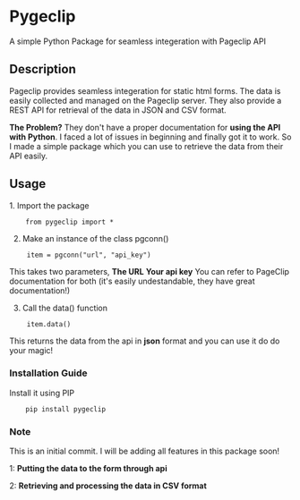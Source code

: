 <h1>Pygeclip</h1>
A simple Python Package for seamless integeration with Pageclip API

<h2>Description</h2>
Pageclip provides seamless integeration for static html forms. 
The data is easily collected and managed on the Pageclip server.
They also provide a REST API for retrieval of the data in JSON 
and CSV format. 

**The Problem?**
They don't have a proper documentation for **using the API with Python**.
I faced a lot of issues in beginning and finally got it to work. So I 
made a simple package which you can use to retrieve the data from their API easily.

<h2>Usage</h2>
1. Import the package

        from pygeclip import *

2. Make an instance of the class pgconn()
        
        item = pgconn("url", "api_key")
    
This takes two parameters, 
**The URL**
**Your api key**
You can refer to PageClip documentation for both (it's easily undestandable, they have great documentation!)
    
3. Call the data() function
        
        item.data()
        
This returns the data from the api in **json** format and you can use it do do your magic!   

<h3>Installation Guide</h3>
Install it using PIP

        pip install pygeclip

<h3>Note</h3>
This is an initial commit. I will be adding all features in this package soon!


1: **Putting the data to the form through api**

2: **Retrieving and processing the data in CSV format**
